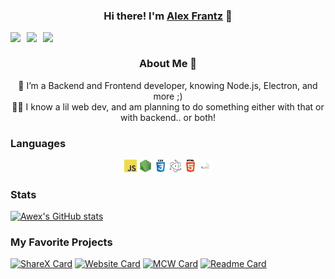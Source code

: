 ### <p align="center">Hi there! I'm [Alex Frantz](https://twitter.com/_awexx) 👋</p>
<a align="center" href="https://twitter.com/_awexx">
  <img align="left" width="26px" src="https://cdn.jsdelivr.net/npm/simple-icons@v3/icons/twitter.svg" />
</a>
<a align="center" href="mailto:alex@plaguecraft.xyz">
  <img align="left" width="26px" src="https://cdn.jsdelivr.net/npm/simple-icons@v3/icons/gmail.svg" />
</a>
<a align="center" href="https://awexxx.xyz/discord">
  <img align="left" width="26px" src="https://cdn.jsdelivr.net/npm/simple-icons@v3/icons/discord.svg" />
 </a>

<br />

### <p align="center"> About Me 🚀</p>
<p align="center">🌱 I’m a Backend and Frontend developer, knowing Node.js, Electron, and more ;) </br>
👨‍💻  I know a lil web dev, and am planning to do something either with that or with backend.. or both!</p>

### Languages
<p align="center">
<code><img height="20" src="https://raw.githubusercontent.com/github/explore/80688e429a7d4ef2fca1e82350fe8e3517d3494d/topics/javascript/javascript.png"></code>
<code><img height="20" src="https://raw.githubusercontent.com/github/explore/80688e429a7d4ef2fca1e82350fe8e3517d3494d/topics/nodejs/nodejs.png"></code>
<code><img height="20" src="https://raw.githubusercontent.com/github/explore/80688e429a7d4ef2fca1e82350fe8e3517d3494d/topics/css/css.png"></code>
<code><img height="20" src="https://raw.githubusercontent.com/github/explore/80688e429a7d4ef2fca1e82350fe8e3517d3494d/topics/electron/electron.png"></code>
<code><img height="20" src="https://raw.githubusercontent.com/github/explore/80688e429a7d4ef2fca1e82350fe8e3517d3494d/topics/html/html.png"></code>
<code><img height="20" src="https://raw.githubusercontent.com/github/explore/80688e429a7d4ef2fca1e82350fe8e3517d3494d/topics/mysql/mysql.png"></code>
</p>

### Stats
[![Awex's GitHub stats](https://github-readme-stats.vercel.app/api?username=awexxx&theme=dark)](https://github.com/anuraghazra/github-readme-stats)

### My Favorite Projects
[![ShareX Card](https://github-readme-stats.vercel.app/api/pin/?username=awexxx&repo=sharex-express&theme=dark)](https://github.com/anuraghazra/github-readme-stats)
[![Website Card](https://github-readme-stats.vercel.app/api/pin/?username=awexxx&repo=awexxx.github.io&theme=dark)](https://github.com/anuraghazra/github-readme-stats)
[![MCW Card](https://github-readme-stats.vercel.app/api/pin/?username=awexxx&repo=medal-clip-webhook&theme=dark)](https://github.com/anuraghazra/github-readme-stats)
[![Readme Card](https://github-readme-stats.vercel.app/api/pin/?username=plaguecraft-team&repo=plaguecraftbot&theme=dark)](https://github.com/anuraghazra/github-readme-stats)

